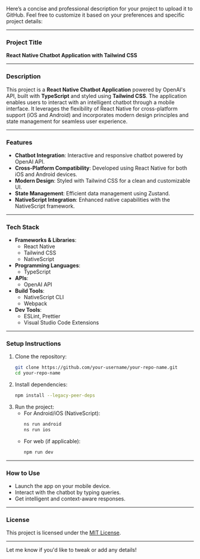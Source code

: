Here’s a concise and professional description for your project to upload it to GitHub. Feel free to customize it based on your preferences and specific project details:

---

### **Project Title**  
**React Native Chatbot Application with Tailwind CSS**

---

### **Description**  
This project is a **React Native Chatbot Application** powered by OpenAI's API, built with **TypeScript** and styled using **Tailwind CSS**. The application enables users to interact with an intelligent chatbot through a mobile interface. It leverages the flexibility of React Native for cross-platform support (iOS and Android) and incorporates modern design principles and state management for seamless user experience.

---

### **Features**  
- **Chatbot Integration**: Interactive and responsive chatbot powered by OpenAI API.  
- **Cross-Platform Compatibility**: Developed using React Native for both iOS and Android devices.  
- **Modern Design**: Styled with Tailwind CSS for a clean and customizable UI.  
- **State Management**: Efficient data management using Zustand.  
- **NativeScript Integration**: Enhanced native capabilities with the NativeScript framework.  

---

### **Tech Stack**  
- **Frameworks & Libraries**:
  - React Native
  - Tailwind CSS
  - NativeScript
- **Programming Languages**:
  - TypeScript
- **APIs**:
  - OpenAI API
- **Build Tools**:
  - NativeScript CLI
  - Webpack
- **Dev Tools**:
  - ESLint, Prettier
  - Visual Studio Code Extensions

---

### **Setup Instructions**  
1. Clone the repository:  
   ```bash
   git clone https://github.com/your-username/your-repo-name.git
   cd your-repo-name
   ```
2. Install dependencies:  
   ```bash
   npm install --legacy-peer-deps
   ```
3. Run the project:
   - For Android/iOS (NativeScript):
     ```bash
     ns run android
     ns run ios
     ```
   - For web (if applicable):
     ```bash
     npm run dev
     ```

---

### **How to Use**  
- Launch the app on your mobile device.
- Interact with the chatbot by typing queries.
- Get intelligent and context-aware responses.

---

### **License**  
This project is licensed under the [MIT License](https://opensource.org/licenses/MIT).

---

Let me know if you'd like to tweak or add any details!
